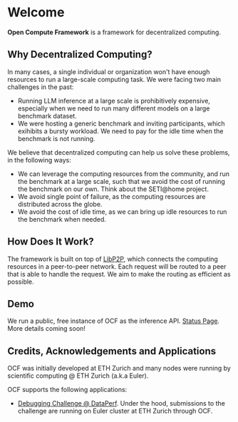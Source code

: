 # Welcome

**Open Compute Framework** is a framework for decentralized computing. 

## Why Decentralized Computing?

In many cases, a single individual or organization won't have enough resources to run a large-scale computing task. We were facing two main challenges in the past:

* Running LLM inference at a large scale is prohibitively expensive, especially when we need to run many different models on a large benchmark dataset.
* We were hosting a generic benchmark and inviting participants, which exihibits a bursty workload. We need to pay for the idle time when the benchmark is not running.

We believe that decentralized computing can help us solve these problems, in the following ways:

* We can leverage the computing resources from the community, and run the benchmark at a large scale, such that we avoid the cost of running the benchmark on our own. Think about the SETI@home project.
* We avoid single point of failure, as the computing resources are distributed across the globe.
* We avoid the cost of idle time, as we can bring up idle resources to run the benchmark when needed.

## How Does It Work?

The framework is built on top of [LibP2P](https://libp2p.io/), which connects the computing resources in a peer-to-peer network. Each request will be routed to a peer that is able to handle the request. We aim to make the routing as efficient as possible.

## Demo

We run a public, free instance of OCF as the inference API. [Status Page](https://ocfstatus.autoai.dev). More details coming soon!

## Credits, Acknowledgements and Applications

OCF was initially developed at ETH Zurich and many nodes were running by scientific computing @ ETH Zurich (a.k.a Euler).

OCF supports the following applications:

* [Debugging Challenge @ DataPerf](https://www.dataperf.org/training-set-cleaning-vision). Under the hood, submissions to the challenge are running on Euler cluster at ETH Zurich through OCF.